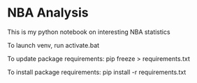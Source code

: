 # NBA Analysis
This is my python notebook on interesting NBA statistics

To launch venv, run activate.bat


To update package requirements:
    pip freeze > requirements.txt

To install package requirements:
    pip install -r requirements.txt
